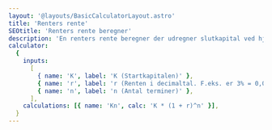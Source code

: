 ```yaml
---
layout: '@layouts/BasicCalculatorLayout.astro'
title: 'Renters rente'
SEOtitle: 'Renters rente beregner'
description: 'En renters rente beregner der udregner slutkapital ved hjælp af startkapital, rente og antal terminer'
calculator:
  {
    inputs:
      [
        { name: 'K', label: 'K (Startkapitalen)' },
        { name: 'r', label: 'r (Renten i decimaltal. F.eks. er 3% = 0,03)' },
        { name: 'n', label: 'n (Antal terminer)' },
      ],
    calculations: [{ name: 'Kn', calc: 'K * (1 + r)^n' }],
  }
---
```

